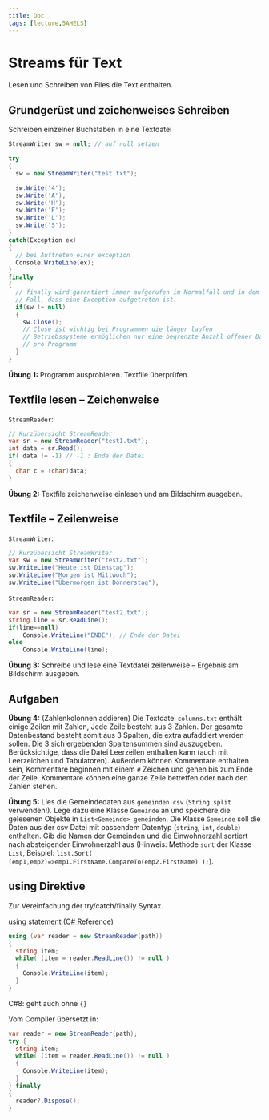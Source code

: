 ```yaml
---
title: Doc
tags: [lecture,5AHELS]
---
```


# Streams für Text

Lesen und Schreiben von Files die Text enthalten.

## Grundgerüst und zeichenweises Schreiben

Schreiben einzelner Buchstaben in eine Textdatei

```csharp
StreamWriter sw = null; // auf null setzen

try
{
  sw = new StreamWriter("test.txt");

  sw.Write('4');
  sw.Write('A');
  sw.Write('H');
  sw.Write('E');
  sw.Write('L');
  sw.Write('S');
}
catch(Exception ex)
{
  // bei Auftreten einer exception
  Console.WriteLine(ex);
}
finally
{
  // finally wird garantiert immer aufgerufen im Normalfall und in dem
  // Fall, dass eine Exception aufgetreten ist.
  if(sw != null)
  {
    sw.Close();
    // Close ist wichtig bei Programmen die länger laufen
    // Betriebssysteme ermöglichen nur eine begrenzte Anzahl offener Dateien
    // pro Programm
  }
}
```

**Übung 1:** Programm ausprobieren. Textfile überprüfen.



## Textfile lesen – Zeichenweise

`StreamReader`:

```csharp
// Kurzübersicht StreamReader
var sr = new StreamReader("test1.txt");
int data = sr.Read();
if( data != -1) // -1 : Ende der Datei
{
  char c = (char)data;
}
```

**Übung 2:** Textfile zeichenweise einlesen und am Bildschirm ausgeben.



## Textfile – Zeilenweise

`StreamWriter`:

```csharp
// Kurzübersicht StreamWriter
var sw = new StreamWriter("test2.txt");
sw.WriteLine("Heute ist Dienstag");
sw.WriteLine("Morgen ist Mittwoch");
sw.WriteLine("Übermorgen ist Donnerstag");
```

`StreamReader`:

```csharp
var sr = new StreamReader("test2.txt");
string line = sr.ReadLine();
if(line==null)
	Console.WriteLine("ENDE"); // Ende der Datei
else
	Console.WriteLine(line);
```

**Übung 3:** Schreibe und lese eine Textdatei zeilenweise – Ergebnis am Bildschirm ausgeben.



## Aufgaben

**Übung 4:** (Zahlenkolonnen addieren) Die Textdatei `columns.txt` enthält einige Zeilen mit Zahlen, Jede Zeile besteht aus 3 Zahlen. Der gesamte Datenbestand besteht somit aus 3 Spalten, die extra aufaddiert werden sollen. Die 3 sich ergebenden Spaltensummen sind auszugeben. Berücksichtige, dass die Datei Leerzeilen enthalten kann (auch mit Leerzeichen und Tabulatoren). Außerdem können Kommentare enthalten sein, Kommentare beginnen mit einem `#` Zeichen und gehen bis zum Ende der Zeile. Kommentare können eine ganze Zeile betreffen oder nach den Zahlen stehen.

**Übung 5:** Lies die Gemeindedaten aus `gemeinden.csv` (`String.split` verwenden!). Lege dazu eine Klasse `Gemeinde` an und speichere die gelesenen Objekte in `List<Gemeinde> gemeinden`. Die Klasse `Gemeinde` soll die Daten aus der csv Datei mit passendem Datentyp (`string`, `int`, `double`) enthalten. Gib die Namen der Gemeinden und die Einwohnerzahl sortiert nach absteigender Einwohnerzahl aus (Hinweis: Methode `sort` der Klasse `List`, Beispiel: `list.Sort( (emp1,emp2)=>emp1.FirstName.CompareTo(emp2.FirstName) );`).



## using Direktive

Zur Vereinfachung der try/catch/finally Syntax.

[using statement (C# Reference)](https://docs.microsoft.com/en-us/dotnet/csharp/language-reference/keywords/using-statement)

```csharp
using (var reader = new StreamReader(path))
{
  string item;
  while( (item = reader.ReadLine()) != null )
  {
    Console.WriteLine(item);
  }
}
```

C#8: geht auch ohne `{}`



Vom Compiler übersetzt in:

```csharp
var reader = new StreamReader(path);
try {
  string item;
  while( (item = reader.ReadLine()) != null )
  {
    Console.WriteLine(item);
  }
} finally
{
  reader?.Dispose();
}
```

